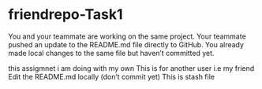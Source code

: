 # friendrepo-Task1
You and your teammate are working on the same project. Your teammate pushed an update to the README.md file directly to GitHub. You already made local changes to the same file but haven’t committed yet.

this assigmnet i am doing with my own
This is for another user i.e my friend
Edit the README.md locally (don’t commit yet)
This is stash file

